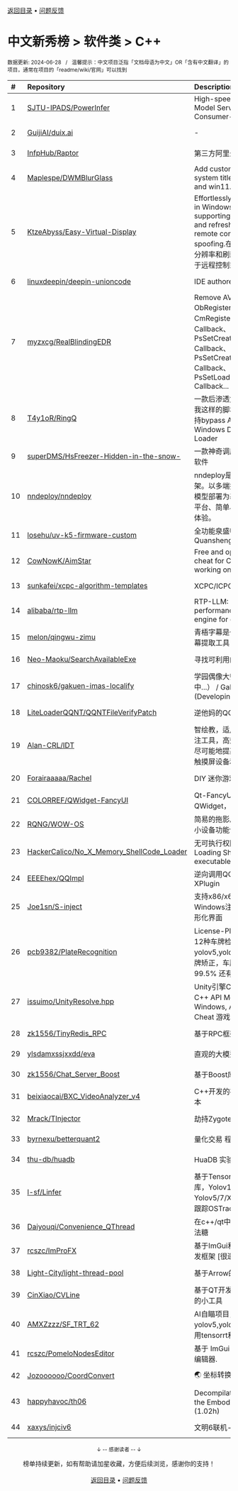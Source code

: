 <a href="https://github.com/GrowingGit/GitHub-Chinese-Top-Charts#github中文排行榜">返回目录</a> • <a href="/content/docs/feedback.md">问题反馈</a>

# 中文新秀榜 > 软件类 > C++
<sub>数据更新: 2024-06-28&nbsp;&nbsp;&nbsp;/&nbsp;&nbsp;&nbsp;温馨提示：中文项目泛指「文档母语为中文」OR「含有中文翻译」的项目，通常在项目的「readme/wiki/官网」可以找到</sub>

|#|Repository|Description|Stars|Updated|Created|
|:-|:-|:-|:-|:-|:-|
|1|[SJTU-IPADS/PowerInfer](https://github.com/SJTU-IPADS/PowerInfer)|High-speed Large Language Model Serving on PCs with Consumer-grade GPUs|7565|2024-06-27|2023-12-15|
|2|[GuijiAI/duix.ai](https://github.com/GuijiAI/duix.ai)|-|2001|2024-06-27|2024-05-16|
|3|[InfpHub/Raptor](https://github.com/InfpHub/Raptor)|第三方阿里云盘桌面应用客户端|1484|2024-04-12|2024-02-12|
|4|[Maplespe/DWMBlurGlass](https://github.com/Maplespe/DWMBlurGlass)|Add custom effect to global system title bar, support win10 and win11.|1438|2024-06-25|2024-01-14|
|5|[KtzeAbyss/Easy-Virtual-Display](https://github.com/KtzeAbyss/Easy-Virtual-Display)|Effortlessly create virtual displays in Windows, capable of supporting various resolutions and refresh rates, suitable for remote control or graphics card spoofing.在win中轻松创建支持多种分辨率和刷新率的虚拟显示器，可用于远程控制或显 ...|1099|2024-03-15|2023-09-17|
|6|[linuxdeepin/deepin-unioncode](https://github.com/linuxdeepin/deepin-unioncode)|IDE authored by deepin|835|2024-06-27|2023-06-29|
|7|[myzxcg/RealBlindingEDR](https://github.com/myzxcg/RealBlindingEDR)|Remove AV/EDR Kernel ObRegisterCallbacks、CmRegisterCallback、MiniFilter Callback、PsSetCreateProcessNotifyRoutine Callback、PsSetCreateThreadNotifyRoutine Callback、PsSetLoadImageNotifyRoutine Callback...|727|2024-06-21|2023-10-28|
|8|[T4y1oR/RingQ](https://github.com/T4y1oR/RingQ)|一款后渗透免杀工具，助力每一位像我这样的脚本小子快速实现免杀，支持bypass AV/EDR 360 火绒 Windows Defender Shellcode Loader|655|2024-06-27|2024-05-11|
|9|[superDMS/HsFreezer-Hidden-in-the-snow-](https://github.com/superDMS/HsFreezer-Hidden-in-the-snow-)|一款神奇调度计算机资源的进程管理软件|592|2024-06-26|2024-04-16|
|10|[nndeploy/nndeploy](https://github.com/nndeploy/nndeploy)|nndeploy是一款模型端到端部署框架。以多端推理以及基于有向无环图模型部署为基础，致力为用户提供跨平台、简单易用、高性能的模型部署体验。|527|2024-06-26|2023-08-08|
|11|[losehu/uv-k5-firmware-custom](https://github.com/losehu/uv-k5-firmware-custom)|全功能泉盛UV-K5/K6固件 Quansheng UV-K5/K6 Firmware|512|2024-06-26|2023-11-30|
|12|[CowNowK/AimStar](https://github.com/CowNowK/AimStar)|Free and open-source external cheat for CS2, written in C++, working on Windows|442|2024-06-23|2023-11-28|
|13|[sunkafei/xcpc-algorithm-templates](https://github.com/sunkafei/xcpc-algorithm-templates)|XCPC/ICPC/CCPC 算法模板|436|2024-06-07|2023-07-12|
|14|[alibaba/rtp-llm](https://github.com/alibaba/rtp-llm)|RTP-LLM: Alibaba's high-performance LLM inference engine for diverse applications.|429|2024-06-24|2023-12-27|
|15|[melon/qingwu-zimu](https://github.com/melon/qingwu-zimu)|青梧字幕是一款基于whisper的AI字幕提取工具|389|2024-03-14|2024-02-27|
|16|[Neo-Maoku/SearchAvailableExe](https://github.com/Neo-Maoku/SearchAvailableExe)|寻找可利用的白文件|385|2024-05-14|2024-03-05|
|17|[chinosk6/gakuen-imas-localify](https://github.com/chinosk6/gakuen-imas-localify)|学园偶像大师 本地化插件（开发中...） / Gakumas localify plugin (Developing...)|330|2024-06-27|2024-05-17|
|18|[LiteLoaderQQNT/QQNTFileVerifyPatch](https://github.com/LiteLoaderQQNT/QQNTFileVerifyPatch)|逆他妈的QQNT Patch文件检测|317|2024-05-22|2023-12-12|
|19|[Alan-CRL/IDT](https://github.com/Alan-CRL/IDT)|智绘教，适用于 Windows 的屏幕批注工具，高效批注和丰富功能，只为尽可能地提高课堂教学效率，适用于触摸屏设备和PC端。|258|2024-06-27|2023-09-20|
|20|[Forairaaaaa/Rachel](https://github.com/Forairaaaaa/Rachel)|DIY 迷你游戏机 (｡・`ω´･)|253|2024-03-07|2023-11-07|
|21|[COLORREF/QWidget-FancyUI](https://github.com/COLORREF/QWidget-FancyUI)|Qt-FancyUI，使用C++语言，基于QWidget，仅支持Qt6版本。|218|2024-06-27|2023-08-30|
|22|[RQNG/WOW-OS](https://github.com/RQNG/WOW-OS)|简易的拖影风格多级菜单系统，满足小设备功能设置和展示的基本需求|209|2024-03-07|2023-08-27|
|23|[HackerCalico/No_X_Memory_ShellCode_Loader](https://github.com/HackerCalico/No_X_Memory_ShellCode_Loader)|无可执行权限加载 ShellCode。Loading ShellCode without executable permission.|201|2024-06-27|2024-02-06|
|24|[EEEEhex/QQImpl](https://github.com/EEEEhex/QQImpl)|逆向调用QQ Mojo IPC与WeChat XPlugin|191|2024-01-19|2023-09-08|
|25|[Joe1sn/S-inject](https://github.com/Joe1sn/S-inject)|支持x86/x64的DLL和Shellcode 的Windows注入的免杀工具，支持图形化界面|181|2024-06-18|2024-02-05|
|26|[pcb9382/PlateRecognition](https://github.com/pcb9382/PlateRecognition)|License-Plate-Recognition 支持12种车牌检测识别，包含yolov5,yolov7,yolov8车牌检测，车牌矫正，车牌识别等，准确率高达99.5% 还有车牌数据集提供下载|178|2024-03-04|2023-09-06|
|27|[issuimo/UnityResolve.hpp](https://github.com/issuimo/UnityResolve.hpp)|Unity引擎C++接口   Unity Engine C++ API   Mono/il2cpp   支持 Windows, Android, Linux   Game Cheat   游戏作弊|174|2024-06-24|2023-11-18|
|28|[zk1556/TinyRedis_RPC](https://github.com/zk1556/TinyRedis_RPC)|基于RPC框架的轻量级Redis|165|2024-04-10|2024-03-23|
|29|[ylsdamxssjxxdd/eva](https://github.com/ylsdamxssjxxdd/eva)|直观的大模型应用软件: 机体|125|2024-06-27|2024-02-25|
|30|[zk1556/Chat_Server_Boost](https://github.com/zk1556/Chat_Server_Boost)|基于Boost库的聊天服务器|119|2024-03-25|2024-03-24|
|31|[beixiaocai/BXC_VideoAnalyzer_v4](https://github.com/beixiaocai/BXC_VideoAnalyzer_v4)|C++开发的视频行为分析系统v4版本|114|2024-06-25|2023-12-28|
|32|[Mrack/TInjector](https://github.com/Mrack/TInjector)|劫持Zygote在App启动前注入so|111|2024-06-12|2024-05-14|
|33|[byrnexu/betterquant2](https://github.com/byrnexu/betterquant2)|量化交易 程序化交易 QUANT|110|2024-06-06|2023-09-11|
|34|[thu-db/huadb](https://github.com/thu-db/huadb)|HuaDB 实验框架|110|2024-06-17|2023-08-06|
|35|[l-sf/Linfer](https://github.com/l-sf/Linfer)|基于TensorRT的C++高性能推理库，Yolov10, YoloPv2，Yolov5/7/X/8，RT-DETR，单目标跟踪OSTrack、LightTrack。|107|2024-06-12|2023-07-14|
|36|[Daiyouqi/Convenience_QThread](https://github.com/Daiyouqi/Convenience_QThread)|在c++/qt中使用c#的async/await语法糖|85|2024-03-19|2024-01-21|
|37|[rcszc/ImProFX](https://github.com/rcszc/ImProFX)|基于ImGui和OpenGL的桌面GUI开发框架 [很遗憾项目已荒废]|77|2024-03-22|2023-11-02|
|38|[Light-City/light-thread-pool](https://github.com/Light-City/light-thread-pool)|基于Arrow的轻量线程池|74|2024-04-03|2023-07-14|
|39|[CinXiao/CVLine](https://github.com/CinXiao/CVLine)|基于QT开发的数据计算和图像处理的小工具|57|2024-01-19|2023-10-28|
|40|[AMXZzzz/SF_TRT_62](https://github.com/AMXZzzz/SF_TRT_62)|AI自瞄项目，支持yolov5,yolov7,yolov8,yolox ，使用tensorrt和DML|55|2024-01-10|2023-08-03|
|41|[rcszc/PomeloNodesEditor](https://github.com/rcszc/PomeloNodesEditor)|基于 ImGui 和 ImNodes 改进的节点编辑器.|52|2024-01-01|2023-07-17|
|42|[Jozoooooo/CoordConvert](https://github.com/Jozoooooo/CoordConvert)|🌏 坐标转换类库|48|2023-12-29|2023-12-29|
|43|[happyhavoc/th06](https://github.com/happyhavoc/th06)|Decompilation of 東方紅魔郷　～ the Embodiment of Scarlet Devil (1.02h)|36|2024-01-22|2023-08-20|
|44|[xaxys/injciv6](https://github.com/xaxys/injciv6)|文明6联机-基于IP的游戏发现|35|2024-01-24|2024-01-14|

<div align="center">
    <p><sub>↓ -- 感谢读者 -- ↓</sub></p>
    榜单持续更新，如有帮助请加星收藏，方便后续浏览，感谢你的支持！
</div>

<br/>

<div align="center"><a href="https://github.com/GrowingGit/GitHub-Chinese-Top-Charts#github中文排行榜">返回目录</a> • <a href="/content/docs/feedback.md">问题反馈</a></div>
